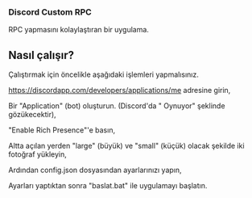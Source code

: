 ### Discord Custom RPC

RPC yapmasını kolaylaştıran bir uygulama.

## Nasıl çalışır?

Çalıştırmak için öncelikle aşağıdaki işlemleri yapmalısınız.

https://discordapp.com/developers/applications/me adresine girin,

Bir "Application" (bot) oluşturun. (Discord'da "<bot ismi> Oynuyor" şeklinde gözükecektir),

"Enable Rich Presence"'e basın,

Altta açılan yerden "large" (büyük) ve "small" (küçük) olacak şekilde iki fotoğraf yükleyin,

Ardından config.json dosyasından ayarlarınızı yapın,

Ayarları yaptıktan sonra "baslat.bat" ile uygulamayı başlatın.

